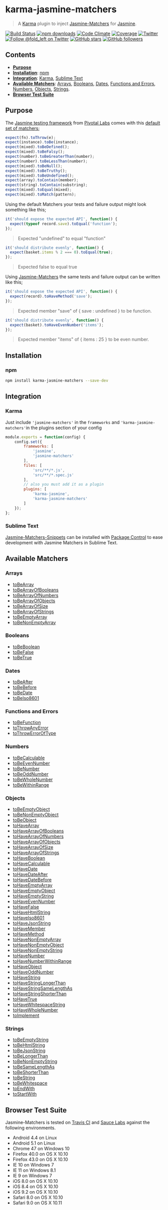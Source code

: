 # karma-jasmine-matchers

> A [Karma](http://karma-runner.github.io/) plugin to inject [Jasmine-Matchers](https://github.com/JamieMason/Jasmine-Matchers) for [Jasmine](http://jasmine.github.io/).

[![Build Status](https://img.shields.io/travis/JamieMason/Jasmine-Matchers/master.svg?style=flat-square)](https://travis-ci.org/JamieMason/Jasmine-Matchers)
[![npm downloads](https://img.shields.io/npm/dm/jasmine-expect.svg?style=flat-square)](https://www.npmjs.com/package/jasmine-expect)
[![Code Climate](https://img.shields.io/codeclimate/github/JamieMason/Jasmine-Matchers.svg?style=flat-square)](https://codeclimate.com/github/JamieMason/Jasmine-Matchers)
[![Coverage](https://img.shields.io/codeclimate/coverage/github/JamieMason/Jasmine-Matchers.svg?style=flat-square)](https://codeclimate.com/github/JamieMason/Jasmine-Matchers)
[![Twitter](https://img.shields.io/twitter/url/https/github.com/JamieMason/Jasmine-Matchers.svg?style=social)](https://twitter.com/intent/tweet?text=Additional%20matchers%20for%20the%20Jasmine%20BDD%20JavaScript%20testing%20library%20%23JavaScript%20%23NodeJS%20&url=https%3A%2F%2Fgithub.com%2FJamieMason%2FJasmine-Matchers)
[![Follow @fold_left on Twitter](https://img.shields.io/twitter/follow/fold_left.svg?style=social)](https://twitter.com/fold_left)
[![GitHub stars](https://img.shields.io/github/stars/JamieMason/Jasmine-Matchers.svg?style=social&label=Star)](https://github.com/JamieMason/Jasmine-Matchers)
[![GitHub followers](https://img.shields.io/github/followers/JamieMason.svg?style=social&label=Follow)](https://github.com/JamieMason)

## Contents

+ **[Purpose](#purpose)**
+ **[Installation](#installation)**: [npm](#npm)
+ **[Integration](#integration)**: [Karma](#karma), [Sublime Text](#sublime-text)
+ **[Available Matchers](#available-matchers)**: [Arrays](#arrays), [Booleans](#booleans), [Dates](#dates), [Functions and Errors](#functions-and-errors), [Numbers](#numbers), [Objects](#objects), [Strings](#strings).
+ **[Browser Test Suite](#browser-test-suite)**

## Purpose

The [Jasmine testing framework](http://jasmine.github.io/) from [Pivotal Labs](http://pivotallabs.com/) comes with this [default set of matchers](http://jasmine.github.io/edge/introduction.html#section-Expectations);

```javascript
expect(fn).toThrow(e);
expect(instance).toBe(instance);
expect(mixed).toBeDefined();
expect(mixed).toBeFalsy();
expect(number).toBeGreaterThan(number);
expect(number).toBeLessThan(number);
expect(mixed).toBeNull();
expect(mixed).toBeTruthy();
expect(mixed).toBeUndefined();
expect(array).toContain(member);
expect(string).toContain(substring);
expect(mixed).toEqual(mixed);
expect(mixed).toMatch(pattern);
```

Using the default Matchers your tests and failure output might look something like this;

```javascript
it('should expose the expected API', function() {
  expect(typeof record.save).toEqual('function');
});
```

> Expected "undefined" to equal "function"

```javascript
it('should distribute evenly', function() {
  expect(basket.items % 2 === 0).toEqual(true);
});
```

> Expected false to equal true

Using [Jasmine-Matchers](https://github.com/JamieMason/Jasmine-Matchers) the same tests and failure output can be written like this;

```javascript
it('should expose the expected API', function() {
  expect(record).toHaveMethod('save');
});
```

> Expected member "save" of { save : undefined } to be function.

```javascript
it('should distribute evenly', function() {
  expect(basket).toHaveEvenNumber('items');
});
```

> Expected member "items" of { items : 25 } to be even number.

## Installation

### npm

```bash
npm install karma-jasmine-matchers --save-dev
```

## Integration

### Karma

Just include `'jasmine-matchers'` in the `frameworks` and `'karma-jasmine-matchers'`in the plugins section of your config

```javascript
module.exports = function(config) {
    config.set({
        frameworks: [
            'jasmine',
            'jasmine-matchers'
        ],
        files: [
            'src/**/*.js',
            'src/**/*.spec.js'
        ],
        // also you must add it as a plugin
        plugins: [
            'karma-jasmine',
            'karma-jasmine-matchers'
        ]
    });
};
```

### Sublime Text

[Jasmine-Matchers-Snippets](https://github.com/JamieMason/Jasmine-Matchers-Snippets) can be installed with [Package Control](https://packagecontrol.io/packages/Jasmine%20Matchers%20Snippets) to ease development with Jasmine Matchers in Sublime Text.

## Available Matchers

### Arrays

+ [toBeArray](https://github.com/JamieMason/Jasmine-Matchers/blob/master/test/toBeArray.spec.js)
+ [toBeArrayOfBooleans](https://github.com/JamieMason/Jasmine-Matchers/blob/master/test/toBeArrayOfBooleans.spec.js)
+ [toBeArrayOfNumbers](https://github.com/JamieMason/Jasmine-Matchers/blob/master/test/toBeArrayOfNumbers.spec.js)
+ [toBeArrayOfObjects](https://github.com/JamieMason/Jasmine-Matchers/blob/master/test/toBeArrayOfObjects.spec.js)
+ [toBeArrayOfSize](https://github.com/JamieMason/Jasmine-Matchers/blob/master/test/toBeArrayOfSize.spec.js)
+ [toBeArrayOfStrings](https://github.com/JamieMason/Jasmine-Matchers/blob/master/test/toBeArrayOfStrings.spec.js)
+ [toBeEmptyArray](https://github.com/JamieMason/Jasmine-Matchers/blob/master/test/toBeEmptyArray.spec.js)
+ [toBeNonEmptyArray](https://github.com/JamieMason/Jasmine-Matchers/blob/master/test/toBeNonEmptyArray.spec.js)

### Booleans

+ [toBeBoolean](https://github.com/JamieMason/Jasmine-Matchers/blob/master/test/toBeBoolean.spec.js)
+ [toBeFalse](https://github.com/JamieMason/Jasmine-Matchers/blob/master/test/toBeFalse.spec.js)
+ [toBeTrue](https://github.com/JamieMason/Jasmine-Matchers/blob/master/test/toBeTrue.spec.js)

### Dates

+ [toBeAfter](https://github.com/JamieMason/Jasmine-Matchers/blob/master/test/toBeAfter.spec.js)
+ [toBeBefore](https://github.com/JamieMason/Jasmine-Matchers/blob/master/test/toBeBefore.spec.js)
+ [toBeDate](https://github.com/JamieMason/Jasmine-Matchers/blob/master/test/toBeDate.spec.js)
+ [toBeIso8601](https://github.com/JamieMason/Jasmine-Matchers/blob/master/test/toBeIso8601.spec.js)

### Functions and Errors

+ [toBeFunction](https://github.com/JamieMason/Jasmine-Matchers/blob/master/test/toBeFunction.spec.js)
+ [toThrowAnyError](https://github.com/JamieMason/Jasmine-Matchers/blob/master/test/toThrowAnyError.spec.js)
+ [toThrowErrorOfType](https://github.com/JamieMason/Jasmine-Matchers/blob/master/test/toThrowErrorOfType.spec.js)

### Numbers

+ [toBeCalculable](https://github.com/JamieMason/Jasmine-Matchers/blob/master/test/toBeCalculable.spec.js)
+ [toBeEvenNumber](https://github.com/JamieMason/Jasmine-Matchers/blob/master/test/toBeEvenNumber.spec.js)
+ [toBeNumber](https://github.com/JamieMason/Jasmine-Matchers/blob/master/test/toBeNumber.spec.js)
+ [toBeOddNumber](https://github.com/JamieMason/Jasmine-Matchers/blob/master/test/toBeOddNumber.spec.js)
+ [toBeWholeNumber](https://github.com/JamieMason/Jasmine-Matchers/blob/master/test/toBeWholeNumber.spec.js)
+ [toBeWithinRange](https://github.com/JamieMason/Jasmine-Matchers/blob/master/test/toBeWithinRange.spec.js)

### Objects

+ [toBeEmptyObject](https://github.com/JamieMason/Jasmine-Matchers/blob/master/test/toBeEmptyObject.spec.js)
+ [toBeNonEmptyObject](https://github.com/JamieMason/Jasmine-Matchers/blob/master/test/toBeNonEmptyObject.spec.js)
+ [toBeObject](https://github.com/JamieMason/Jasmine-Matchers/blob/master/test/toBeObject.spec.js)
+ [toHaveArray](https://github.com/JamieMason/Jasmine-Matchers/blob/master/test/toHaveArray.spec.js)
+ [toHaveArrayOfBooleans](https://github.com/JamieMason/Jasmine-Matchers/blob/master/test/toHaveArrayOfBooleans.spec.js)
+ [toHaveArrayOfNumbers](https://github.com/JamieMason/Jasmine-Matchers/blob/master/test/toHaveArrayOfNumbers.spec.js)
+ [toHaveArrayOfObjects](https://github.com/JamieMason/Jasmine-Matchers/blob/master/test/toHaveArrayOfObjects.spec.js)
+ [toHaveArrayOfSize](https://github.com/JamieMason/Jasmine-Matchers/blob/master/test/toHaveArrayOfSize.spec.js)
+ [toHaveArrayOfStrings](https://github.com/JamieMason/Jasmine-Matchers/blob/master/test/toHaveArrayOfStrings.spec.js)
+ [toHaveBoolean](https://github.com/JamieMason/Jasmine-Matchers/blob/master/test/toHaveBoolean.spec.js)
+ [toHaveCalculable](https://github.com/JamieMason/Jasmine-Matchers/blob/master/test/toHaveCalculable.spec.js)
+ [toHaveDate](https://github.com/JamieMason/Jasmine-Matchers/blob/master/test/toHaveDate.spec.js)
+ [toHaveDateAfter](https://github.com/JamieMason/Jasmine-Matchers/blob/master/test/toHaveDateAfter.spec.js)
+ [toHaveDateBefore](https://github.com/JamieMason/Jasmine-Matchers/blob/master/test/toHaveDateBefore.spec.js)
+ [toHaveEmptyArray](https://github.com/JamieMason/Jasmine-Matchers/blob/master/test/toHaveEmptyArray.spec.js)
+ [toHaveEmptyObject](https://github.com/JamieMason/Jasmine-Matchers/blob/master/test/toHaveEmptyObject.spec.js)
+ [toHaveEmptyString](https://github.com/JamieMason/Jasmine-Matchers/blob/master/test/toHaveEmptyString.spec.js)
+ [toHaveEvenNumber](https://github.com/JamieMason/Jasmine-Matchers/blob/master/test/toHaveEvenNumber.spec.js)
+ [toHaveFalse](https://github.com/JamieMason/Jasmine-Matchers/blob/master/test/toHaveFalse.spec.js)
+ [toHaveHtmlString](https://github.com/JamieMason/Jasmine-Matchers/blob/master/test/toHaveHtmlString.spec.js)
+ [toHaveIso8601](https://github.com/JamieMason/Jasmine-Matchers/blob/master/test/toHaveIso8601.spec.js)
+ [toHaveJsonString](https://github.com/JamieMason/Jasmine-Matchers/blob/master/test/toHaveJsonString.spec.js)
+ [toHaveMember](https://github.com/JamieMason/Jasmine-Matchers/blob/master/test/toHaveMember.spec.js)
+ [toHaveMethod](https://github.com/JamieMason/Jasmine-Matchers/blob/master/test/toHaveMethod.spec.js)
+ [toHaveNonEmptyArray](https://github.com/JamieMason/Jasmine-Matchers/blob/master/test/toHaveNonEmptyArray.spec.js)
+ [toHaveNonEmptyObject](https://github.com/JamieMason/Jasmine-Matchers/blob/master/test/toHaveNonEmptyObject.spec.js)
+ [toHaveNonEmptyString](https://github.com/JamieMason/Jasmine-Matchers/blob/master/test/toHaveNonEmptyString.spec.js)
+ [toHaveNumber](https://github.com/JamieMason/Jasmine-Matchers/blob/master/test/toHaveNumber.spec.js)
+ [toHaveNumberWithinRange](https://github.com/JamieMason/Jasmine-Matchers/blob/master/test/toHaveNumberWithinRange.spec.js)
+ [toHaveObject](https://github.com/JamieMason/Jasmine-Matchers/blob/master/test/toHaveObject.spec.js)
+ [toHaveOddNumber](https://github.com/JamieMason/Jasmine-Matchers/blob/master/test/toHaveOddNumber.spec.js)
+ [toHaveString](https://github.com/JamieMason/Jasmine-Matchers/blob/master/test/toHaveString.spec.js)
+ [toHaveStringLongerThan](https://github.com/JamieMason/Jasmine-Matchers/blob/master/test/toHaveStringLongerThan.spec.js)
+ [toHaveStringSameLengthAs](https://github.com/JamieMason/Jasmine-Matchers/blob/master/test/toHaveStringSameLengthAs.spec.js)
+ [toHaveStringShorterThan](https://github.com/JamieMason/Jasmine-Matchers/blob/master/test/toHaveStringShorterThan.spec.js)
+ [toHaveTrue](https://github.com/JamieMason/Jasmine-Matchers/blob/master/test/toHaveTrue.spec.js)
+ [toHaveWhitespaceString](https://github.com/JamieMason/Jasmine-Matchers/blob/master/test/toHaveWhitespaceString.spec.js)
+ [toHaveWholeNumber](https://github.com/JamieMason/Jasmine-Matchers/blob/master/test/toHaveWholeNumber.spec.js)
+ [toImplement](https://github.com/JamieMason/Jasmine-Matchers/blob/master/test/toImplement.spec.js)

### Strings

+ [toBeEmptyString](https://github.com/JamieMason/Jasmine-Matchers/blob/master/test/toBeEmptyString.spec.js)
+ [toBeHtmlString](https://github.com/JamieMason/Jasmine-Matchers/blob/master/test/toBeHtmlString.spec.js)
+ [toBeJsonString](https://github.com/JamieMason/Jasmine-Matchers/blob/master/test/toBeJsonString.spec.js)
+ [toBeLongerThan](https://github.com/JamieMason/Jasmine-Matchers/blob/master/test/toBeLongerThan.spec.js)
+ [toBeNonEmptyString](https://github.com/JamieMason/Jasmine-Matchers/blob/master/test/toBeNonEmptyString.spec.js)
+ [toBeSameLengthAs](https://github.com/JamieMason/Jasmine-Matchers/blob/master/test/toBeSameLengthAs.spec.js)
+ [toBeShorterThan](https://github.com/JamieMason/Jasmine-Matchers/blob/master/test/toBeShorterThan.spec.js)
+ [toBeString](https://github.com/JamieMason/Jasmine-Matchers/blob/master/test/toBeString.spec.js)
+ [toBeWhitespace](https://github.com/JamieMason/Jasmine-Matchers/blob/master/test/toBeWhitespace.spec.js)
+ [toEndWith](https://github.com/JamieMason/Jasmine-Matchers/blob/master/test/toEndWith.spec.js)
+ [toStartWith](https://github.com/JamieMason/Jasmine-Matchers/blob/master/test/toStartWith.spec.js)

## Browser Test Suite

Jasmine-Matchers is tested on [Travis CI](https://travis-ci.org/JamieMason/Jasmine-Matchers) and [Sauce Labs](https://saucelabs.com) against the following environments.

+ Android 4.4 on Linux
+ Android 5.1 on Linux
+ Chrome 47 on Windows 10
+ Firefox 40.0 on OS X 10.10
+ Firefox 43.0 on OS X 10.10
+ IE 10 on Windows 7
+ IE 11 on Windows 8.1
+ IE 9 on Windows 7
+ iOS 8.0 on OS X 10.10
+ iOS 8.4 on OS X 10.10
+ iOS 9.2 on OS X 10.10
+ Safari 8.0 on OS X 10.10
+ Safari 9.0 on OS X 10.11

